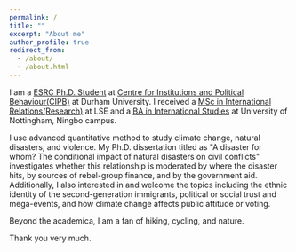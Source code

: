 ```yaml
---
permalink: /
title: ""
excerpt: "About me"
author_profile: true
redirect_from: 
  - /about/
  - /about.html
---
```


I am a [ESRC Ph.D. Student](https://www.ninedtp.ac.uk/wangyin-zhao-a-disaster-for-whom-the-conditional-impact-of-natural-disasters-on-civil-conflicts/) at [Centre for Institutions and Political Behaviour(CIPB)](https://www.durham.ac.uk/research/institutes-and-centres/institutions-political-behaviour/) at Durham University. I received a [MSc in International Relations(Research)](https://www.lse.ac.uk/international-relations) at LSE and a [BA in International Studies](https://www.nottingham.edu.cn/en/humanities-and-social-sciences/schools-and-department/international-studies/home.aspx) at University of Nottingham, Ningbo campus.  

I use advanced quantitative method to study climate change, natural disasters, and violence. My Ph.D. dissertation titled as "A disaster for whom? The conditional impact of natural disasters on civil conflicts" investigates whether this relationship is moderated by where the disaster hits, by sources of rebel-group finance, and by the government aid. Additionally, I also interested in and welcome the topics including the ethnic identity of the second-generation immigrants, political or social trust and mega-events, and how climate change affects public attitude or voting.  

Beyond the academica, I am a fan of hiking, cycling, and nature.

Thank you very much.
